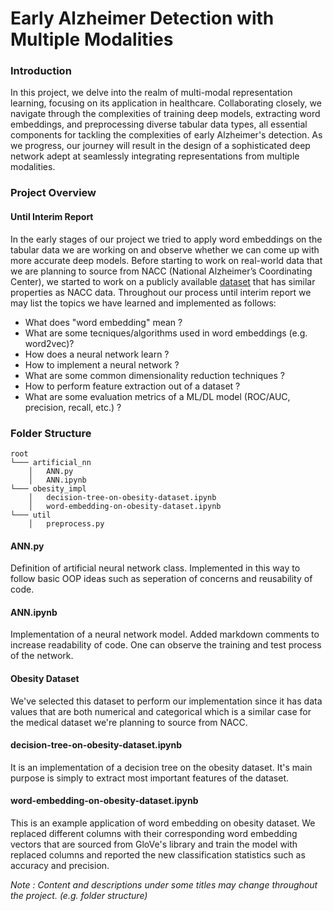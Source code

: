 # Early Alzheimer Detection with Multiple Modalities

### Introduction
In this project, we delve into the realm of multi-modal representation learning, focusing on its application in healthcare. Collaborating closely, we navigate through the complexities of training deep models, extracting word embeddings, and preprocessing diverse tabular data types, all essential components for tackling the complexities of early Alzheimer's detection. As we progress, our journey will result in the design of a sophisticated deep network adept at seamlessly integrating representations from multiple modalities.

### Project Overview
#### Until Interim Report
In the early stages of our project we tried to apply word embeddings on the tabular data we are working on and observe whether we can come up with more accurate deep models. Before starting to work on real-world data that we are planning to source from NACC (National Alzheimer’s Coordinating Center), we started to work on a publicly available [dataset](https://archive.ics.uci.edu/dataset/544/estimation+of+obesity+levels+based+on+eating+habits+and+physical+condition) that has similar properties as NACC data. Throughout our process until interim report we may list the topics we have learned and implemented as follows:

* What does "word embedding" mean ?
* What are some tecniques/algorithms used in word embeddings (e.g. word2vec)?
* How does a neural network learn ?
* How to implement a neural network ?
* What are some common dimensionality reduction techniques ?
* How to perform feature extraction out of a dataset ?
* What are some evaluation metrics of a ML/DL model (ROC/AUC, precision, recall, etc.) ?

### Folder Structure
```
root
└─── artificial_nn
    │   ANN.py
    │   ANN.ipynb
└─── obesity_impl
    │   decision-tree-on-obesity-dataset.ipynb
    │   word-embedding-on-obesity-dataset.ipynb
└─── util
    │   preprocess.py

```
#### ANN.py
Definition of artificial neural network class. Implemented in this way to follow basic OOP ideas such as seperation of concerns and reusability of code.

#### ANN.ipynb
Implementation of a neural network model. Added markdown comments to increase readability of code. One can observe the training and test process of the network.

#### Obesity Dataset
We've selected this dataset to perform our implementation since it has data values that are both numerical and categorical which is a similar case for the medical dataset we're planning to source from NACC.

#### decision-tree-on-obesity-dataset.ipynb
It is an implementation of a decision tree on the obesity dataset. It's main purpose is simply to extract most important features of the dataset.

#### word-embedding-on-obesity-dataset.ipynb
This is an example application of word embedding on obesity dataset. We replaced different columns with their corresponding word embedding vectors that are sourced from GloVe's library and train the model with replaced columns and reported the new classification statistics such as accuracy and precision.


*Note :* *Content and descriptions under some titles may change throughout the project. (e.g. folder structure)*
